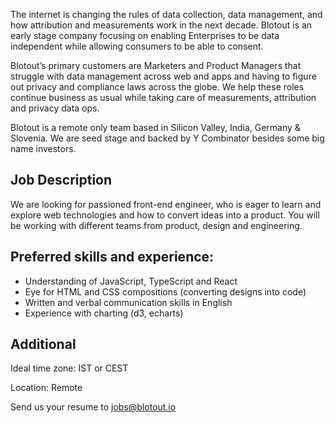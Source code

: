 The internet is changing the rules of data collection, data management, and how attribution and measurements work in the next decade. Blotout is an early stage company focusing on enabling Enterprises to be data independent while allowing consumers to be able to consent.

Blotout’s primary customers are Marketers and Product Managers that struggle with data management across web and apps and having to figure out privacy and compliance laws across the globe. We help these roles continue business as usual while taking care of measurements, attribution and privacy data ops.

Blotout is a remote only team based in Silicon Valley, India, Germany & Slovenia. We are seed stage and backed by Y Combinator besides some big name investors.

## Job Description

We are looking for passioned front-end engineer, who is eager to learn and explore web technologies and how to convert ideas into a product. You will be working with different teams from product, design and engineering.

## Preferred skills and experience:

-   Understanding of JavaScript, TypeScript and React
-   Eye for HTML and CSS compositions (converting designs into code)
-   Written and verbal communication skills in English
-   Experience with charting (d3, echarts)

## Additional

Ideal time zone: IST or CEST

Location: Remote

Send us your resume to jobs@blotout.io
